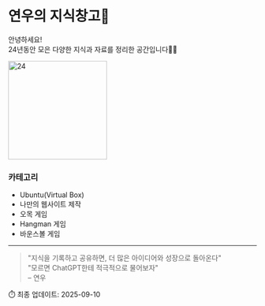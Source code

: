 # 연우의 지식창고🧠

안녕하세요!  
24년동안 모은 다양한 지식과 자료를 정리한 공간입니다👋🏻

<img src="/ynu-wiki/images/24.png" alt="24" width="200"/>

### 카테고리 

- Ubuntu(Virtual Box)
- 나만의 웹사이트 제작
- 오목 게임
- Hangman 게임
- 바운스볼 게임

---

> "지식을 기록하고 공유하면, 더 많은 아이디어와 성장으로 돌아온다"  
> "모르면 ChatGPT한테 적극적으로 물어보자"  
> – 연우

⏱️ 최종 업데이트: 2025-09-10